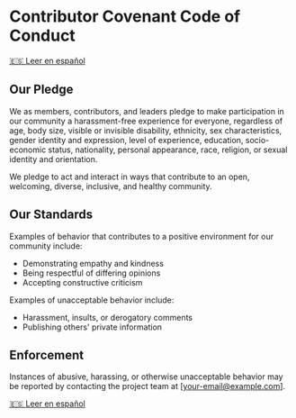 # Contributor Covenant Code of Conduct

[🇪🇸 Leer en español](CODE_OF_CONDUCT.es.md)

## Our Pledge

We as members, contributors, and leaders pledge to make participation in our community a harassment-free experience for everyone, regardless of age, body size, visible or invisible disability, ethnicity, sex characteristics, gender identity and expression, level of experience, education, socio-economic status, nationality, personal appearance, race, religion, or sexual identity and orientation.

We pledge to act and interact in ways that contribute to an open, welcoming, diverse, inclusive, and healthy community.

## Our Standards

Examples of behavior that contributes to a positive environment for our community include:
- Demonstrating empathy and kindness
- Being respectful of differing opinions
- Accepting constructive criticism

Examples of unacceptable behavior include:
- Harassment, insults, or derogatory comments
- Publishing others' private information

## Enforcement

Instances of abusive, harassing, or otherwise unacceptable behavior may be reported by contacting the project team at [your-email@example.com].

[🇪🇸 Leer en español](CODE_OF_CONDUCT.es.md)

